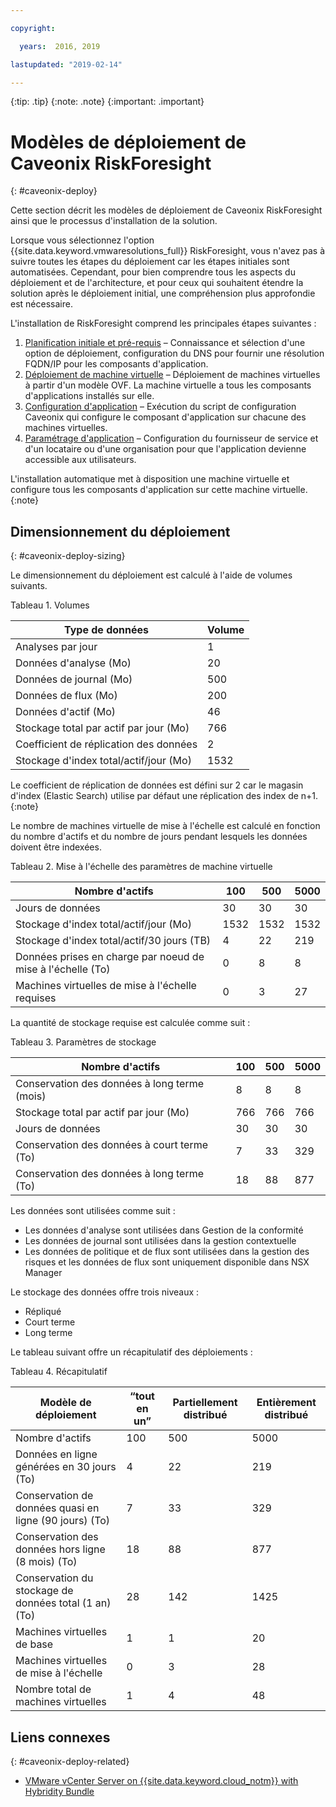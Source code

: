 ```yaml
---

copyright:

  years:  2016, 2019

lastupdated: "2019-02-14"

---
```


{:tip: .tip}
{:note: .note}
{:important: .important}

# Modèles de déploiement de Caveonix RiskForesight
{: #caveonix-deploy}

Cette section décrit les modèles de déploiement de Caveonix RiskForesight ainsi que le processus d'installation de la solution.

Lorsque vous sélectionnez l'option {{site.data.keyword.vmwaresolutions_full}} RiskForesight, vous n'avez pas à suivre toutes les étapes du déploiement car les étapes initiales sont automatisées. Cependant, pour bien comprendre tous les aspects du déploiement et de l'architecture, et pour ceux qui souhaitent étendre la solution après le déploiement initial, une compréhension plus approfondie est nécessaire.

L'installation de RiskForesight comprend les principales étapes suivantes :

1. [Planification initiale et pré-requis](/docs/services/vmwaresolutions/archiref/caveonix?topic=vmware-solutions-caveonix-step1) – Connaissance et sélection d'une option de déploiement, configuration du DNS pour fournir une résolution FQDN/IP pour les composants d'application.
2. [Déploiement de machine virtuelle](/docs/services/vmwaresolutions/archiref/caveonix?topic=vmware-solutions-caveonix-step2) – Déploiement de machines virtuelles à partir d'un modèle OVF. La machine virtuelle a tous les composants d'applications installés sur elle.
3. [Configuration d'application](/docs/services/vmwaresolutions/archiref/caveonix?topic=vmware-solutions-caveonix-step3) – Exécution du script de configuration Caveonix qui configure le composant d'application sur chacune des machines virtuelles.
4. [Paramétrage d'application](/docs/services/vmwaresolutions/archiref/caveonix?topic=vmware-solutions-caveonix-step4) – Configuration du fournisseur de service et d'un locataire ou d'une organisation pour que l'application devienne accessible aux utilisateurs.

L'installation automatique met à disposition une machine virtuelle et configure tous les composants d'application sur cette machine virtuelle.
{:note}

## Dimensionnement du déploiement
{: #caveonix-deploy-sizing}

Le dimensionnement du déploiement est calculé à l'aide de volumes suivants.

Tableau 1. Volumes

|Type de données	|Volume |
|---|---|
|Analyses par jour	|1 |
|Données d'analyse (Mo)	|20 |
|Données de journal (Mo)	|500 |
|Données de flux (Mo)	|200 |
|Données d'actif (Mo)	|46 |
|Stockage total par actif par jour (Mo)	|766 |
|Coefficient de réplication des données	|2 |
|Stockage d'index total/actif/jour (Mo)	|1532 |

Le coefficient de réplication de données est défini sur 2 car le magasin d'index (Elastic Search) utilise par défaut une réplication des index de n+1.
{:note}

Le nombre de machines virtuelle de mise à l'échelle est calculé en fonction du nombre d'actifs et du nombre de jours pendant lesquels les données doivent être indexées.

Tableau 2. Mise à l'échelle des paramètres de machine virtuelle

|Nombre d'actifs	|100	|500	|5000 |
|---|---|---|---|
|Jours de données	|30	|30	|30 |
|Stockage d'index total/actif/jour (Mo)	|1532	|1532	|1532 |
|Stockage d'index total/actif/30 jours (TB)	|4	|22	|219 |
|Données prises en charge par noeud de mise à l'échelle (To)	|0	|8	|8 |
|Machines virtuelles de mise à l'échelle requises	|0	|3	|27 |

La quantité de stockage requise est calculée comme suit :

Tableau 3. Paramètres de stockage

|Nombre d'actifs	|100	|500	|5000 |
|---|---|---|---|
|Conservation des données à long terme (mois)	|8	|8	|8 |
|Stockage total par actif par jour (Mo)	|766	|766	|766 |
|Jours de données	|30	|30	|30 |
|Conservation des données à court terme (To)	|7	|33	|329 |
|Conservation des données à long terme (To)	|18	|88	|877 |

Les données sont utilisées comme suit :

-	Les données d'analyse sont utilisées dans Gestion de la conformité
-	Les données de journal sont utilisées dans la gestion contextuelle
-	Les données de politique et de flux sont utilisées dans la gestion des risques et les données de flux sont uniquement disponible dans NSX Manager

Le stockage des données offre trois niveaux :

-	Répliqué
-	Court terme
-	Long terme

Le tableau suivant offre un récapitulatif des déploiements :

Tableau 4. Récapitulatif

|Modèle de déploiement	|“tout en un”	|Partiellement distribué	|Entièrement distribué |
|---|---|---|---|
|Nombre d'actifs	|100	|500	|5000 |
|Données en ligne générées en 30 jours (To)	|4	|22	|219 |
|Conservation de données quasi en ligne (90 jours) (To)	|7	|33	|329 |
|Conservation des données hors ligne (8 mois) (To)	|18	|88	|877 |
|Conservation du stockage de données total (1 an) (To)	|28	|142	|1425 |
|Machines virtuelles de base	|1	|1	|20 |
|Machines virtuelles de mise à l'échelle	|0	|3	|28 |
|Nombre total de machines virtuelles	|1	|4	|48 |

## Liens connexes
{: #caveonix-deploy-related}

* [VMware vCenter Server on {{site.data.keyword.cloud_notm}} with Hybridity Bundle](/docs/services/vmwaresolutions/archiref/vcs?topic=vmware-solutions-vcs-hybridity-intro)

